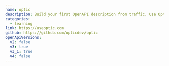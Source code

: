```yaml
---
name: optic
description: Build your first OpenAPI description from traffic. Use Optic to patch the OpenAPI every time it detects new API behavior.
categories:
  - learning
link: https://useoptic.com
github: https://github.com/opticdev/optic
openApiVersions:
  v2: false
  v3: true
  v3_1: true
  v4: false
---
```

